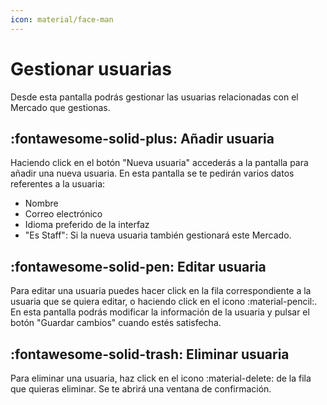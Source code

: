 ```yaml
---
icon: material/face-man
---
```


# Gestionar usuarias
Desde esta pantalla podrás gestionar las usuarias relacionadas con el Mercado que gestionas.

## :fontawesome-solid-plus: Añadir usuaria
Haciendo click en el botón "Nueva usuaria" accederás a la pantalla para añadir una nueva usuaria. 
En esta pantalla se te pedirán varios datos referentes a la usuaria:

  - Nombre
  - Correo electrónico
  - Idioma preferido de la interfaz
  - "Es Staff": Si la nueva usuaria también gestionará este Mercado.

## :fontawesome-solid-pen: Editar usuaria
Para editar una usuaria puedes hacer click en la fila correspondiente a la usuaria que se quiera editar, o haciendo click en el icono :material-pencil:.
En esta pantalla podrás modificar la información de la usuaria y pulsar el botón "Guardar cambios" cuando estés satisfecha. 

## :fontawesome-solid-trash: Eliminar usuaria
Para eliminar una usuaria, haz click en el icono :material-delete: de la fila que quieras eliminar. Se te abrirá una ventana de confirmación.